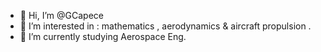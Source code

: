 - 👋 Hi, I’m @GCapece
- 👀 I’m interested in : mathematics , aerodynamics & aircraft propulsion .
- 🌱 I’m currently studying Aerospace Eng.

<!---
GCapece/GCapece is a ✨ special ✨ repository because its `README.md` (this file) appears on your GitHub profile.
You can click the Preview link to take a look at your changes.
--->
